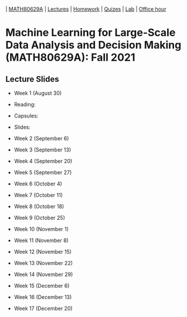 | [MATH80629A](main.md) | [Lectures](lectures.md) | [Homework](homework.md) | [Quizes](quizes.md) | [Lab](lab.md) | [Office hour](office_hr.md)
# Machine Learning for Large-Scale Data Analysis and Decision Making (MATH80629A): Fall 2021

## Lecture Slides

- Week 1 (August 30)
- Reading:
- Capsules:
- Slides: 

- Week 2 (September 6)

- Week 3 (September 13)

- Week 4 (September 20)

- Week 5 (September 27)

- Week 6 (October 4)

- Week 7 (October 11)

- Week 8 (October 18)

- Week 9 (October 25)

- Week 10 (November 1)

- Week 11 (November 8)

- Week 12 (November 15)

- Week 13 (November 22)

- Week 14 (November 29)

- Week 15 (December 6)

- Week 16 (December 13)

- Week 17 (December 20)


